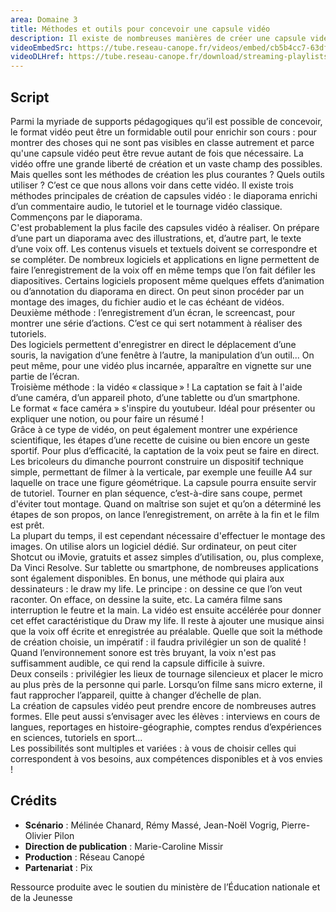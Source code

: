 ```yaml
---
area: Domaine 3
title: Méthodes et outils pour concevoir une capsule vidéo
description: Il existe de nombreuses manières de créer une capsule vidéo. Si vous hésitez encore, cette vidéo vous éclairera sûrement !
videoEmbedSrc: https://tube.reseau-canope.fr/videos/embed/cb5b4cc7-63df-4cfc-9b81-3dd8c92e2e90
videoDLHref: https://tube.reseau-canope.fr/download/streaming-playlists/hls/videos/cb5b4cc7-63df-4cfc-9b81-3dd8c92e2e90-1080-fragmented.mp4
---
```


## Script

Parmi la myriade de supports pédagogiques qu’il est possible de concevoir, le format vidéo peut être un formidable outil pour enrichir son cours : pour montrer des choses qui ne sont pas visibles en classe autrement et parce qu'une capsule vidéo peut être revue autant de fois que nécessaire. 
La vidéo offre une grande liberté de création et un vaste champ des possibles. 
Mais quelles sont les méthodes de création les plus courantes ? 
Quels outils utiliser ? 
C’est ce que nous allons voir dans cette vidéo. 
Il existe trois méthodes principales de création de capsules vidéo :  le diaporama enrichi d’un commentaire audio, le tutoriel et le tournage vidéo classique.  
Commençons par le diaporama.  
C'est probablement la plus facile des capsules vidéo à réaliser. On prépare d’une part un diaporama avec des illustrations, et, d’autre part, le texte d’une voix off. Les contenus visuels et textuels doivent se correspondre et se compléter. 
De nombreux logiciels et applications en ligne permettent de faire l’enregistrement de la voix off en même temps que l’on fait défiler les diapositives. Certains logiciels proposent même quelques effets d’animation ou d’annotation du diaporama en direct. On peut sinon procéder par un montage des images, du fichier audio et le cas échéant de vidéos.
Deuxième méthode : l’enregistrement d’un écran, le screencast, pour montrer une série d’actions. C’est ce qui sert notamment à réaliser des tutoriels.  
Des logiciels permettent d'enregistrer en direct le déplacement d’une souris, la navigation d’une fenêtre à l’autre, la manipulation d’un outil... On peut même, pour une vidéo plus incarnée, apparaître en vignette sur une partie de l’écran.  
Troisième méthode : la vidéo « classique » ! 
La captation se fait à l'aide d’une caméra, d’un appareil photo, d’une tablette ou d’un smartphone.  
Le format « face caméra » s'inspire du youtubeur. Idéal pour présenter ou expliquer une notion, ou pour faire un résumé !  
Grâce à ce type de vidéo, on peut également montrer une expérience scientifique, les étapes d’une recette de cuisine ou bien encore un geste sportif. Pour plus d’efficacité, la captation de la voix peut se faire en direct.   
Les bricoleurs du dimanche pourront construire un dispositif technique simple, permettant de filmer à la verticale, par exemple une feuille A4 sur laquelle on trace une figure géométrique. La capsule pourra ensuite servir de tutoriel. 
Tourner en plan séquence, c’est-à-dire sans coupe, permet d'éviter tout montage. Quand on maîtrise son sujet et qu’on a déterminé les étapes de son propos, on lance l’enregistrement, on arrête à la fin et le film est prêt.  
La plupart du temps, il est cependant nécessaire d'effectuer le montage des images. On utilise alors un logiciel dédié. Sur ordinateur, on peut citer Shotcut ou iMovie, gratuits et assez simples d’utilisation, ou, plus complexe, Da Vinci Resolve. Sur tablette ou smartphone, de nombreuses applications sont également disponibles. 
En bonus, une méthode qui plaira aux dessinateurs : le draw my life. Le principe : on dessine ce que l’on veut raconter. On efface, on dessine la suite, etc. La caméra filme sans interruption le feutre et la main. La vidéo est ensuite accélérée pour donner cet effet caractéristique du Draw my life. Il reste à ajouter une musique ainsi que la voix off écrite et enregistrée au préalable. 
Quelle que soit la méthode de création choisie, un impératif : il faudra privilégier un son de qualité !  
Quand l’environnement sonore est très bruyant, la voix n'est pas suffisamment audible, ce qui rend la capsule difficile à suivre.  
Deux conseils : privilégier les lieux de tournage silencieux et placer le micro au plus près de la personne qui parle. Lorsqu’on filme sans micro externe, il faut rapprocher l’appareil, quitte à changer d’échelle de plan.   
La création de capsules vidéo peut prendre encore de nombreuses autres formes. Elle peut aussi s’envisager avec les élèves : interviews en cours de langues, reportages en histoire-géographie, comptes rendus d’expériences en sciences, tutoriels en sport...  
Les possibilités sont multiples et variées :  à vous de choisir celles qui correspondent à vos besoins, aux compétences disponibles et à vos envies !

## Crédits

- **Scénario** : Mélinée Chanard, Rémy Massé, Jean-Noël Vogrig, Pierre-Olivier Pilon
- **Direction de publication** : Marie-Caroline Missir
- **Production** : Réseau Canopé
- **Partenariat** : Pix

Ressource produite avec le soutien du ministère de l’Éducation nationale et de la Jeunesse

